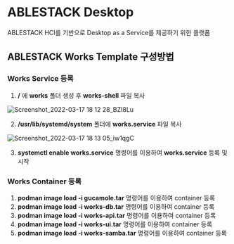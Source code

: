 # ABLESTACK Desktop
 ABLESTACK HCI를 기반으로 Desktop as a Service를 제공하기 위한 플랫폼

## ABLESTACK Works Template 구성방법

### Works Service 등록  

  1. **/** 에 **works** 폴더 생성 후 **works-shell** 파일 복사  

  ![Screenshot_2022-03-17 18 12 28_BZI8Lu](https://user-images.githubusercontent.com/5581961/158776681-0a54afdb-980b-4627-af5a-29cc81fe9522.png)  

  2. **/usr/lib/systemd/system** 폴더에 **works.service** 파일 복사

  ![Screenshot_2022-03-17 18 13 05_iw1qgC](https://user-images.githubusercontent.com/5581961/158776815-e4ea3956-0c2d-420e-b967-2182b6b5e65d.png)

  3. **systemctl enable works.service** 명령어를 이용하여 **works.service** 등록 및 시작 

### Works Container 등록  

 1. **podman image load -i gucamole.tar** 명령어를 이용하여 container 등록
 2. **podman image load -i works-db.tar** 명령어를 이용하여 container 등록
 3. **podman image load -i works-api.tar** 명령어를 이용하여 container 등록
 4. **podman image load -i works-ui.tar** 명령어를 이용하여 container 등록
 5. **podman image load -i works-samba.tar** 명령어를 이용하여 container 등록
